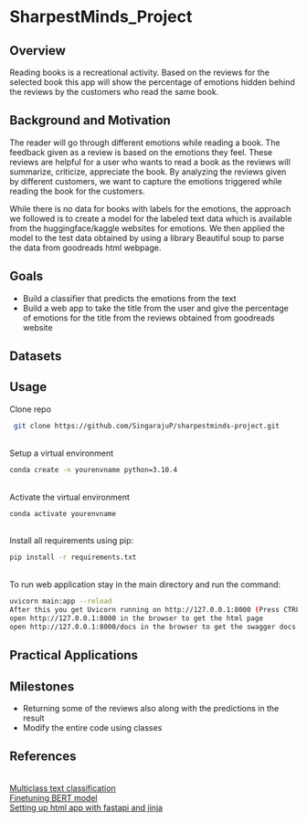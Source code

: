 # SharpestMinds_Project

## Overview
Reading books is a recreational activity. Based on the reviews for the selected book this app will show the percentage of emotions hidden behind the reviews by the customers who read the same book. 


## Background and Motivation

The reader will go through different emotions while reading a book. The feedback given as a review is based on the emotions they feel. These reviews are helpful for a user who wants to read a book as the reviews will summarize, criticize, appreciate the book. By analyzing the reviews given by different customers, we want to capture the emotions triggered while reading the book for the customers.

While there is no data for books with labels for the emotions, the approach we followed is to create a model for the labeled text data which is available from the huggingface/kaggle websites for emotions. We then applied the model to the test data obtained by using a library  Beautiful soup to parse the data from goodreads html webpage. 

## Goals
- Build a classifier that predicts the emotions from the text
- Build a web app to take the title from the user and give the percentage of emotions for the title from the reviews obtained from goodreads website

## Datasets

## Usage
Clone repo 
```bash
 git clone https://github.com/SingarajuP/sharpestminds-project.git
```
<br />Setup a virtual environment
```bash
conda create -n yourenvname python=3.10.4
```
<br />Activate the virtual environment

```bash
conda activate yourenvname
```
<br />Install all requirements using pip:
```bash
pip install -r requirements.txt
```
<br />To run web application stay in the main directory and run the command:
```bash
uvicorn main:app --reload 
After this you get Uvicorn running on http://127.0.0.1:8000 (Press CTRL+C to quit)
open http://127.0.0.1:8000 in the browser to get the html page
open http://127.0.0.1:8000/docs in the browser to get the swagger docs web page

```



## Practical Applications

## Milestones
- Returning some of the reviews also along with the predictions in the result
- Modify the entire code using classes



## References
<br />[Multiclass text classification](https://www.analyticsvidhya.com/blog/2021/11/a-guide-to-building-an-end-to-end-multiclass-text-classification-model/) 
<br />[Finetuning BERT model](https://medium.com/mlearning-ai/fine-tuning-bert-for-tweets-classification-ft-hugging-face-8afebadd5dbf)
<br />[Setting up html app with fastapi and jinja](https://eugeneyan.com/writing/how-to-set-up-html-app-with-fastapi-jinja-forms-templates/) 



